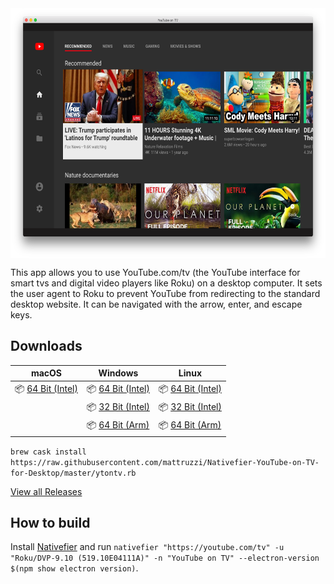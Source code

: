  <img src="screenshot.png" alt="Screenshot" height="400" align="center">

This app allows you to use YouTube.com/tv (the YouTube interface for smart tvs and digital video players like Roku) on a desktop computer. It sets the user agent to Roku to prevent YouTube from redirecting to the standard desktop website. It can be navigated with the arrow, enter, and escape keys.

## Downloads

| macOS                                                                                                                                      | Windows                                                                                                                                    | Linux                                                                                                                                      |
| ------------------------------------------------------------------------------------------------------------------------------------------ | ------------------------------------------------------------------------------------------------------------------------------------------ | ------------------------------------------------------------------------------------------------------------------------------------------ |
| 📦 [64 Bit (Intel)](https://github.com/mattruzzi/Nativefier-YouTube-on-TV-for-Desktop/releases/latest/download/YouTubeonTV-darwin-x64.zip) | 📦 [64 Bit (Intel)](https://github.com/mattruzzi/Nativefier-YouTube-on-TV-for-Desktop/releases/latest/download/YouTubeonTV-win32-x64.zip)  | 📦 [64 Bit (Intel)](https://github.com/mattruzzi/Nativefier-YouTube-on-TV-for-Desktop/releases/latest/download/YouTubeonTV-linux-x64.zip)  |
|                                                                                                                                            | 📦 [32 Bit (Intel)](https://github.com/mattruzzi/Nativefier-YouTube-on-TV-for-Desktop/releases/latest/download/YouTubeonTV-win32-ia32.zip) | 📦 [32 Bit (Intel)](https://github.com/mattruzzi/Nativefier-YouTube-on-TV-for-Desktop/releases/latest/download/YouTubeonTV-linux-ia32.zip) |
|                                                                                                                                            | 📦 [64 Bit (Arm)](https://github.com/mattruzzi/Nativefier-YouTube-on-TV-for-Desktop/releases/latest/download/YouTubeonTV-win32-arm64.zip) | 📦 [64 Bit (Arm)](https://github.com/mattruzzi/Nativefier-YouTube-on-TV-for-Desktop/releases/latest/download/YouTubeonTV-linux-arm64.zip)  |

`brew cask install https://raw.githubusercontent.com/mattruzzi/Nativefier-YouTube-on-TV-for-Desktop/master/ytontv.rb`

[View all Releases](https://github.com/mattruzzi/Nativefier-YouTube-Roku-App-for-Desktop/releases)

## How to build

Install [Nativefier](https://github.com/jiahaog/nativefier#installation) and run `nativefier "https://youtube.com/tv" -u "Roku/DVP-9.10 (519.10E04111A)" -n "YouTube on TV" --electron-version $(npm show electron version)`.
